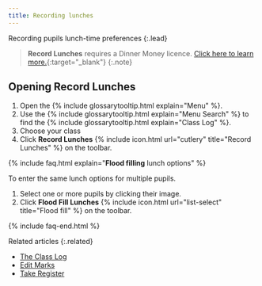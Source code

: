 ```yaml
---
title: Recording lunches
---
```


Recording pupils lunch-time preferences
{:.lead}

> **Record Lunches** requires a Dinner Money licence. [Click here to learn more.](http://www.ess-sims.co.uk/products-and-services/sims-dinner-money){:target="_blank"}
{:.note}

## Opening Record Lunches

1. Open the {% include glossarytooltip.html explain="Menu" %}.
2. Use the {% include glossarytooltip.html explain="Menu Search" %} to find the {% include glossarytooltip.html explain="Class Log" %}.
3. Choose your class
4. Click **Record Lunches** {% include icon.html url="cutlery" title="Record Lunches" %} on the toolbar.

{% include faq.html explain="**Flood filling** lunch options" %}

To enter the same lunch options for multiple pupils.

1. Select one or more pupils by clicking their image.
1. Click **Flood Fill Lunches** {% include icon.html url="list-select" title="Flood fill" %} on the toolbar.

{% include faq-end.html  %}

Related articles
{:.related}

* [The Class Log](index)
* [Edit Marks](../../schoolmanagement/attendance/edit-marks)
* [Take Register](take-register)